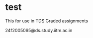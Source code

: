 # test
This for use in TDS Graded assignments
<!--email_off-->24f2005095@ds.study.iitm.ac.in<!--/email_off-->
